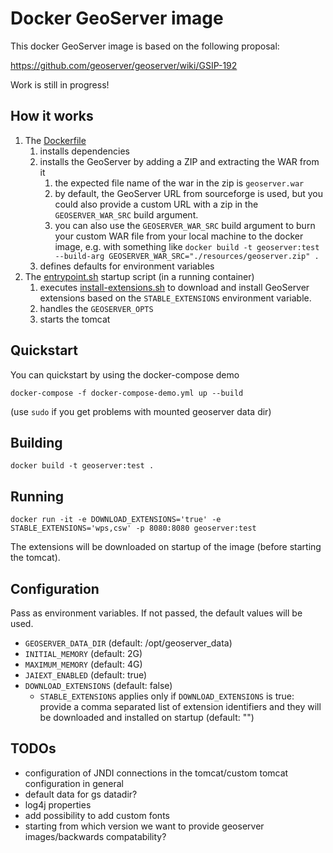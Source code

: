 # Docker GeoServer image

This docker GeoServer image is based on the following proposal:
 
https://github.com/geoserver/geoserver/wiki/GSIP-192

Work is still in progress!

## How it works

1. The [Dockerfile](Dockerfile)
    1. installs dependencies
    1. installs the GeoServer by adding a ZIP and extracting the WAR from it
       1. the expected file name of the war in the zip is `geoserver.war`
       1. by default, the GeoServer URL from sourceforge is used, but you could also provide a custom URL with a zip in the `GEOSERVER_WAR_SRC` build argument.
       1. you can also use the `GEOSERVER_WAR_SRC` build argument to burn your custom WAR file from your local machine to the docker image, e.g. with something like `docker build -t geoserver:test --build-arg GEOSERVER_WAR_SRC="./resources/geoserver.zip" .`
    1. defines defaults for environment variables
1. The [entrypoint.sh](scripts/entrypoint.sh) startup script (in a running container)
    1. executes [install-extensions.sh](scripts/install-extensions.sh) to download and install GeoServer extensions based on the `STABLE_EXTENSIONS` environment variable.
    1. handles the `GEOSERVER_OPTS`
    1. starts the tomcat

## Quickstart

You can quickstart by using the docker-compose demo

`docker-compose -f docker-compose-demo.yml up --build`

(use `sudo` if you get problems with mounted geoserver data dir)

## Building

`docker build -t geoserver:test .`

## Running

`docker run -it -e DOWNLOAD_EXTENSIONS='true' -e STABLE_EXTENSIONS='wps,csw' -p 8080:8080 geoserver:test`

The extensions will be downloaded on startup of the image (before starting the tomcat).

## Configuration

Pass as environment variables. If not passed, the default values will be used.

* `GEOSERVER_DATA_DIR` (default: /opt/geoserver_data)
* `INITIAL_MEMORY` (default: 2G)
* `MAXIMUM_MEMORY` (default: 4G)
* `JAIEXT_ENABLED` (default: true)
* `DOWNLOAD_EXTENSIONS` (default: false)
  * `STABLE_EXTENSIONS` applies only if `DOWNLOAD_EXTENSIONS` is true: provide a comma separated list of extension identifiers and they will be downloaded and installed on startup (default: "")

## TODOs

* configuration of JNDI connections in the tomcat/custom tomcat configuration in general
* default data for gs datadir?
* log4j properties
* add possibility to add custom fonts
* starting from which version we want to provide geoserver images/backwards compatability?
